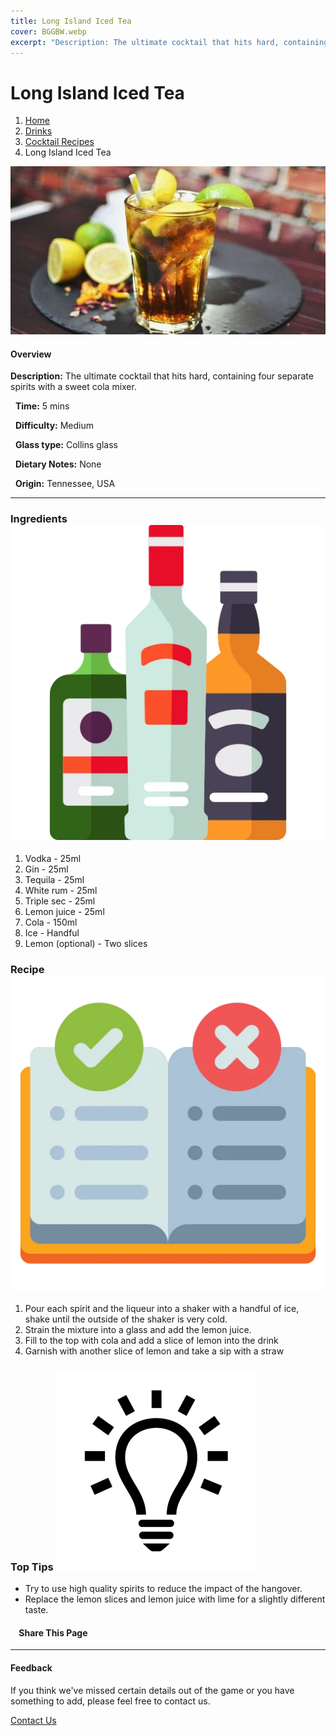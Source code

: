 ```yaml
---
title: Long Island Iced Tea
cover: BGGBW.webp
excerpt: "Description: The ultimate cocktail that hits hard, containing four separate spirits with a sweet cola mixer."
---
```


# Long Island Iced Tea

1.  [Home](/)
2.  [Drinks](drinks)
3.  [Cocktail Recipes](drinks/cocktailrecipes)
4.  Long Island Iced Tea

![](images/long-island-iced-tea.webp)

#### Overview

**Description:** The ultimate cocktail that hits hard, containing four separate spirits with a sweet cola mixer.

  **Time:** 5 mins

  **Difficulty:** Medium

  **Glass type:** Collins glass

  **Dietary Notes:** None

  **Origin:** Tennessee, USA

* * *

### Ingredients ![target](images/liquor.webp)

1.  Vodka - 25ml
2.  Gin - 25ml
3.  Tequila - 25ml
4.  White rum - 25ml
5.  Triple sec - 25ml
6.  Lemon juice - 25ml
7.  Cola - 150ml
8.  Ice - Handful
9.  Lemon (optional) - Two slices

### Recipe ![target](images/rules.webp)

1.  Pour each spirit and the liqueur into a shaker with a handful of ice, shake until the outside of the shaker is very cold.
2.  Strain the mixture into a glass and add the lemon juice.
3.  Fill to the top with cola and add a slice of lemon into the drink
4.  Garnish with another slice of lemon and take a sip with a straw

### Top Tips ![target](images/lightbulb.webp)

-   Try to use high quality spirits to reduce the impact of the hangover.
-   Replace the lemon slices and lemon juice with lime for a slightly different taste.

####     Share This Page

[](https://www.facebook.com/sharer/sharer.php?u=beergogglegames.co.uk/Drinks/CocktailRecipes/long-island-iced-tea)[](https://www.instagram.com/direct/new/)[](https://twitter.com/intent/tweet?url=beergogglegames.co.uk/Drinks/CocktailRecipes/long-island-iced-tea)

* * *

#### Feedback

If you think we've missed certain details out of the game or you have something to add, please feel free to contact us.

  
  
  
[Contact Us](contact)

